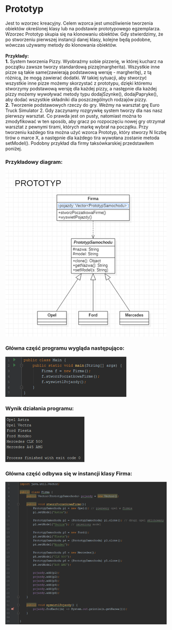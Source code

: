 # Prototyp

Jest to wzorzec kreacyjny. Celem wzorca jest umożliwienie tworzenia obiektów określonej klasy lub na podstawie prototypowego egzemplarza. Wzorzec Prototyp skupia się na klonowaniu obiektów. Gdy stwierdzimy, że po stworzeniu pierwszej instancji danej klasy, kolejne będą podobne, wówczas używamy metody do klonowania obiektów. </br></br>
**Przykłady:**
</br>
**1.** System tworzenia Pizzy. Wyobraźmy sobie pizzerię, w której kucharz na początku zawsze tworzy standardową pizzę(margherita). Wszystkie inne pizze są takie same(zawierają podstawową wersję - margheritę), z tą różnicą, że mogą zawierać dodatki. W takiej sytuacji, aby stworzyć wszystkie inne pizze możemy skorzystać z prototypu, dzięki któremu stworzymy podstawową wersję dla każdej pizzy, a następnie dla każdej pizzy możemy wywoływać metody typu dodajSzynke(), dodajPapryke(), aby dodać wszystkie składniki dla poszczególnych rodzajów pizzy. </br>
**2.** Tworzenie podstawowych rzeczy do gry. Weźmy na warsztat grę Euro Truck Simulator 2. Gdy zaczynamy rozgrywkę system tworzy dla nas nasz pierwszy warsztat. Co prawda jest on pusty, natomiast można to zmodyfikować w ten sposób, aby gracz po rozpoczęciu nowej gry otrzymał warsztat z pewnymi tirami, których markę wybrał na początku. Przy tworzeniu każdego tira można użyć wzorca Prototyp, który stworzy N liczbę tirów o marce X, a następnie dla każdego tira wywołana zostanie metoda setModel(). Podobny przykład dla firmy taksówkarskiej przedstawiłem poniżej.

### Przykładowy diagram:
<p align="center">
 <img src="https://github.com/JakubMakaruk/UMCS/blob/master/23%20DAYS%20CHALLANGE%20WZORCOWY/Prototyp/zdj/diagram.png" alt="zdj">
</p>

### Główna część programu wygląda następująco:
<p align="left">
 <img src="https://github.com/JakubMakaruk/UMCS/blob/master/23%20DAYS%20CHALLANGE%20WZORCOWY/Prototyp/zdj/main1.png" alt="zdj">
</p>

### Wynik działania programu:
<p align="left">
 <img src="https://github.com/JakubMakaruk/UMCS/blob/master/23%20DAYS%20CHALLANGE%20WZORCOWY/Prototyp/zdj/main2.png" alt="zdj">
</p>

### Główna część odbywa się w instancji klasy Firma:
<p align="left">
 <img src="https://github.com/JakubMakaruk/UMCS/blob/master/23%20DAYS%20CHALLANGE%20WZORCOWY/Prototyp/zdj/main3.png" alt="zdj">
</p>
